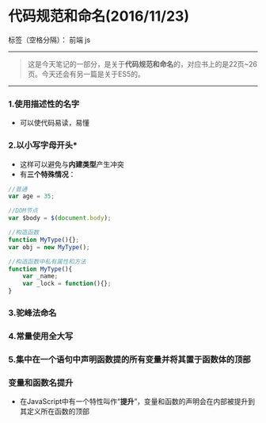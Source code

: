 ﻿# 代码规范和命名(2016/11/23)

标签（空格分隔）： 前端 js

---

> 这是今天笔记的一部分，是关于**代码规范和命名**的，对应书上的是22页~26页。今天还会有另一篇是关于ES5的。

---

### **1.使用描述性的名字**
- 可以使代码易读，易懂

### **2.以小写字母开头***
- 这样可以避免与**内建类型**产生冲突
- 有**三个特殊情况**：
```javascript
//普通
var age = 35;

//DOM节点
var $body = $(document.body);

//构造函数
function MyType(){};
var obj = new MyType();

//构造函数中私有属性和方法
function MyType(){
    var _name;
    var _lock = function(){};
}
```

### **3.驼峰法命名**
### **4.常量使用全大写**
### 5.集中在**一个语句**中**声明**函数提的**所有变量**并将其**置于**函数体的**顶部**

### **变量和函数名提升**
- 在JavaScript中有一个特性叫作“**提升**”，变量和函数的声明会在内部被提升到其定义所在函数的顶部




